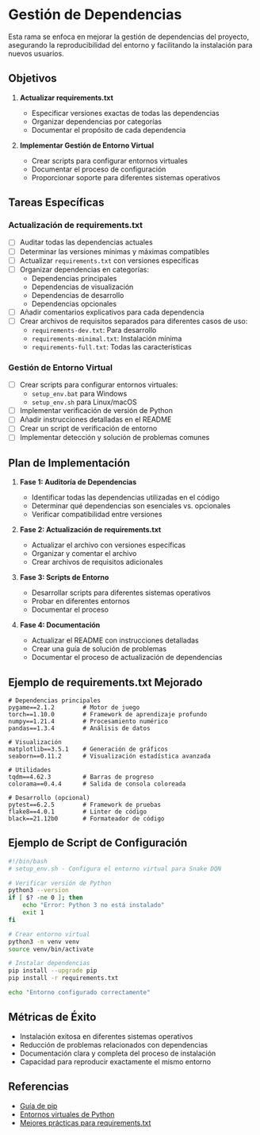 # Gestión de Dependencias

Esta rama se enfoca en mejorar la gestión de dependencias del proyecto, asegurando la reproducibilidad del entorno y facilitando la instalación para nuevos usuarios.

## Objetivos

1. **Actualizar requirements.txt**
   - Especificar versiones exactas de todas las dependencias
   - Organizar dependencias por categorías
   - Documentar el propósito de cada dependencia

2. **Implementar Gestión de Entorno Virtual**
   - Crear scripts para configurar entornos virtuales
   - Documentar el proceso de configuración
   - Proporcionar soporte para diferentes sistemas operativos

## Tareas Específicas

### Actualización de requirements.txt

- [ ] Auditar todas las dependencias actuales
- [ ] Determinar las versiones mínimas y máximas compatibles
- [ ] Actualizar `requirements.txt` con versiones específicas
- [ ] Organizar dependencias en categorías:
  - Dependencias principales
  - Dependencias de visualización
  - Dependencias de desarrollo
  - Dependencias opcionales
- [ ] Añadir comentarios explicativos para cada dependencia
- [ ] Crear archivos de requisitos separados para diferentes casos de uso:
  - `requirements-dev.txt`: Para desarrollo
  - `requirements-minimal.txt`: Instalación mínima
  - `requirements-full.txt`: Todas las características

### Gestión de Entorno Virtual

- [ ] Crear scripts para configurar entornos virtuales:
  - `setup_env.bat` para Windows
  - `setup_env.sh` para Linux/macOS
- [ ] Implementar verificación de versión de Python
- [ ] Añadir instrucciones detalladas en el README
- [ ] Crear un script de verificación de entorno
- [ ] Implementar detección y solución de problemas comunes

## Plan de Implementación

1. **Fase 1: Auditoría de Dependencias**
   - Identificar todas las dependencias utilizadas en el código
   - Determinar qué dependencias son esenciales vs. opcionales
   - Verificar compatibilidad entre versiones

2. **Fase 2: Actualización de requirements.txt**
   - Actualizar el archivo con versiones específicas
   - Organizar y comentar el archivo
   - Crear archivos de requisitos adicionales

3. **Fase 3: Scripts de Entorno**
   - Desarrollar scripts para diferentes sistemas operativos
   - Probar en diferentes entornos
   - Documentar el proceso

4. **Fase 4: Documentación**
   - Actualizar el README con instrucciones detalladas
   - Crear una guía de solución de problemas
   - Documentar el proceso de actualización de dependencias

## Ejemplo de requirements.txt Mejorado

```
# Dependencias principales
pygame==2.1.2        # Motor de juego
torch==1.10.0        # Framework de aprendizaje profundo
numpy==1.21.4        # Procesamiento numérico
pandas==1.3.4        # Análisis de datos

# Visualización
matplotlib==3.5.1    # Generación de gráficos
seaborn==0.11.2      # Visualización estadística avanzada

# Utilidades
tqdm==4.62.3         # Barras de progreso
colorama==0.4.4      # Salida de consola coloreada

# Desarrollo (opcional)
pytest==6.2.5        # Framework de pruebas
flake8==4.0.1        # Linter de código
black==21.12b0       # Formateador de código
```

## Ejemplo de Script de Configuración

```bash
#!/bin/bash
# setup_env.sh - Configura el entorno virtual para Snake DQN

# Verificar versión de Python
python3 --version
if [ $? -ne 0 ]; then
    echo "Error: Python 3 no está instalado"
    exit 1
fi

# Crear entorno virtual
python3 -m venv venv
source venv/bin/activate

# Instalar dependencias
pip install --upgrade pip
pip install -r requirements.txt

echo "Entorno configurado correctamente"
```

## Métricas de Éxito

- Instalación exitosa en diferentes sistemas operativos
- Reducción de problemas relacionados con dependencias
- Documentación clara y completa del proceso de instalación
- Capacidad para reproducir exactamente el mismo entorno

## Referencias

- [Guía de pip](https://pip.pypa.io/en/stable/user_guide/)
- [Entornos virtuales de Python](https://docs.python.org/3/tutorial/venv.html)
- [Mejores prácticas para requirements.txt](https://pip.pypa.io/en/stable/reference/requirements-file-format/)
